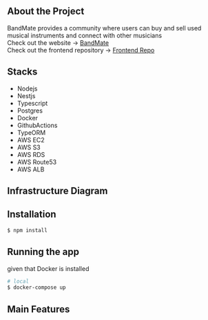 

## About the Project 
BandMate provides a community where users can buy and sell used musical instruments and connect with other musicians 
<br>
Check out the website -> [BandMate](https://www.slimski.com)
<br>
Check out the frontend repository -> [Frontend Repo](https://github.com/SlimskiTheWise/Band-Mate-Client)


## Stacks
- Nodejs 
- Nestjs 
- Typescript 
- Postgres
- Docker
- GithubActions 
- TypeORM
- AWS EC2
- AWS S3
- AWS RDS
- AWS Route53
- AWS ALB

## Infrastructure Diagram


## Installation

```bash
$ npm install
```

## Running the app
given that Docker is installed
```bash
# local
$ docker-compose up

```

## Main Features




